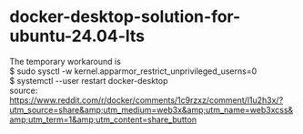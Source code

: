 # docker-desktop-solution-for-ubuntu-24.04-lts <br/>
The temporary workaround is <br/> 
$ sudo sysctl -w kernel.apparmor_restrict_unprivileged_userns=0 <br/> 
$ systemctl --user restart docker-desktop <br/> 
source: <br/> 
https://www.reddit.com/r/docker/comments/1c9rzxz/comment/l1u2h3x/?utm_source=share&amp;utm_medium=web3x&amp;utm_name=web3xcss&amp;utm_term=1&amp;utm_content=share_button 
